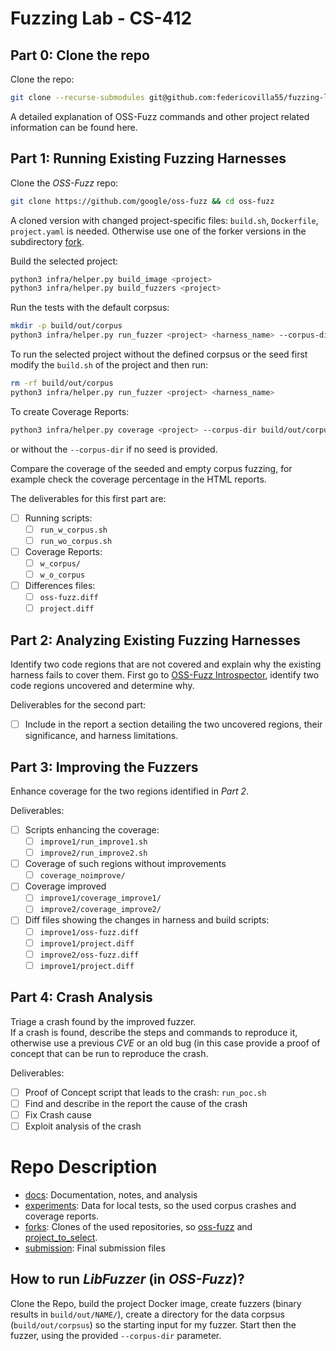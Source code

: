 # Fuzzing Lab - CS-412

## Part 0: Clone the repo

Clone the repo:
```bash
git clone --recurse-submodules git@github.com:federicovilla55/fuzzing-lab.git
```

A detailed explanation of OSS-Fuzz commands and other project related information can be found here.

## Part 1: Running Existing Fuzzing Harnesses

Clone the *OSS-Fuzz* repo:

```bash
git clone https://github.com/google/oss-fuzz && cd oss-fuzz
```

A cloned version with changed project-specific files: `build.sh`, `Dockerfile`, `project.yaml` is needed. Otherwise use one of the forker versions in the subdirectory [fork](/forks/).

Build the selected project:

```bash
python3 infra/helper.py build_image <project>
python3 infra/helper.py build_fuzzers <project>
```

Run the tests with the default corpsus:

```bash
mkdir -p build/out/corpus
python3 infra/helper.py run_fuzzer <project> <harness_name> --corpus-dir build/out/corpus
```

To run the selected project without the defined corpsus or the seed first modify the `build.sh` of the project and then run:

```bash
rm -rf build/out/corpus
python3 infra/helper.py run_fuzzer <project> <harness_name>
```

To create Coverage Reports:

```bash
python3 infra/helper.py coverage <project> --corpus-dir build/out/corpus --fuzz-target <harness_name>
```

or without the `--corpus-dir` if no seed is provided.

Compare the coverage of the seeded and empty corpus fuzzing, for example check the coverage percentage in the HTML reports.

The deliverables for this first part are:

- [ ] Running scripts:
    - [ ] `run_w_corpus.sh`
    - [ ] `run_wo_corpus.sh`
- [ ] Coverage Reports:
    - [ ] `w_corpus/`
    - [ ] `w_o_corpus`
- [ ] Differences files:
    - [ ] `oss-fuzz.diff`
    - [ ] `project.diff`

## Part 2: Analyzing Existing Fuzzing Harnesses

Identify two code regions that are not covered and explain why the existing harness fails to cover them. First go to [OSS-Fuzz Introspector](https://introspector.oss-fuzz.com/), identify two code regions uncovered and determine why.

Deliverables for the second part:

- [ ] Include in the report a section detailing the two uncovered regions, their significance, and harness limitations.

## Part 3: Improving the Fuzzers

Enhance coverage for the two regions identified in *Part 2*.

Deliverables:

- [ ] Scripts enhancing the coverage:
    - [ ] `improve1/run_improve1.sh`
    - [ ] `improve2/run_improve2.sh`
- [ ] Coverage of such regions without improvements
    - [ ] `coverage_noimprove/`
- [ ] Coverage improved
    - [ ] `improve1/coverage_improve1/`
    - [ ] `improve2/coverage_improve2/`
- [ ] Diff files showing the changes in harness and build scripts:
    - [ ] `improve1/oss-fuzz.diff`
    - [ ] `improve1/project.diff`
    - [ ] `improve2/oss-fuzz.diff`
    - [ ] `improve1/project.diff`

## Part 4: Crash Analysis

Triage a crash found by the improved fuzzer.  
If a crash is found, describe the steps and commands to reproduce it, otherwise use a previous *CVE* or an old bug (in this case provide a proof of concept that can be run to reproduce the crash.

Deliverables:

- [ ] Proof of Concept script that leads to the crash: `run_poc.sh`
- [ ] Find and describe in the report the cause of the crash
- [ ] Fix Crash cause
- [ ] Exploit analysis of the crash

# Repo Description

- [docs](/docs/): Documentation, notes, and analysis
- [experiments](/experiments/): Data for local tests, so the used corpus crashes and coverage reports.
- [forks](/forks/): Clones of the used repositories, so [oss-fuzz](https://github.com/google/oss-fuzz) and [project_to_select]().
- [submission](/submission/): Final submission files


## How to run *LibFuzzer* (in *OSS-Fuzz*)?

Clone the Repo, build the project Docker image, create fuzzers (binary results in `build/out/NAME/`), create a directory for the data corpsus (`build/out/corpsus`) so the starting input for my fuzzer. Start then the fuzzer, using the provided `--corpus-dir` parameter.